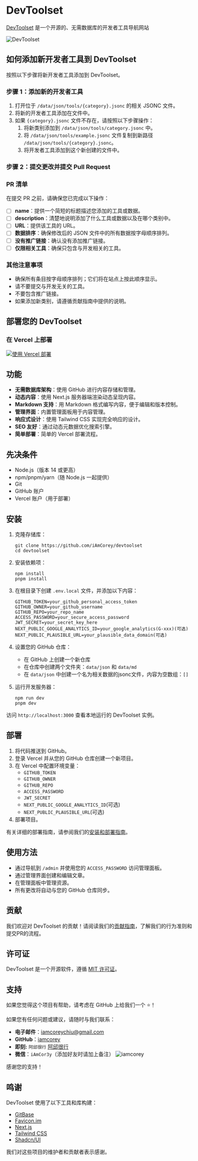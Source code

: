 # DevToolset

[DevToolset](https://DevToolset.net/) 是一个开源的、无需数据库的开发者工具导航网站

![DevToolset](https://img.magicbox.tools/screenshot_img/devtoolset.png)

## 如何添加新开发者工具到 DevToolset

按照以下步骤将新开发者工具添加到 DevToolset。

### 步骤 1：添加新的开发者工具

1. 打开位于 `/data/json/tools/{category}.jsonc` 的相关 JSONC 文件。
2. 将新的开发者工具添加在文件中。
3. 如果 `{category}.jsonc` 文件不存在，请按照以下步骤操作：
   1. 将新类别添加到 `/data/json/tools/category.jsonc` 中。
   2. 将 `/data/json/tools/example.jsonc` 文件复制到新路径 `/data/json/tools/{category}.jsonc`。
   3. 将开发者工具添加到这个新创建的文件中。

### 步骤 2：提交更改并提交 Pull Request

### PR 清单

在提交 PR 之前，请确保您已完成以下操作：

- [ ] **name**：提供一个简短的标题描述您添加的工具或数据。
- [ ] **description**：清楚地说明添加了什么工具或数据以及在哪个类别中。
- [ ] **URL**：提供该工具的 URL。
- [ ] **数据排序**：确保修改后的 JSON 文件中的所有数据按字母顺序排列。
- [ ] **没有推广链接**：确认没有添加推广链接。
- [ ] **仅限相关工具**：确保只包含与开发相关的工具。

### 其他注意事项

- 确保所有条目按字母顺序排列；它们将在站点上按此顺序显示。
- 请不要提交与开发无关的工具。
- 不要包含推广链接。
- 如果添加新类别，请遵循贡献指南中提供的说明。

## 部署您的 DevToolset

### 在 Vercel 上部署

[![使用 Vercel 部署](https://vercel.com/button)](https://vercel.com/new/clone?repository-url=https%3A%2F%2Fgithub.com%2FiAmCorey%2Fdevtoolset&project-name=devtoolset&repository-name=devtoolset&external-id=https%3A%2F%2Fgithub.com%2FiAmCoreye%2Fdevtoolset%2Ftree%2Fmain)

## 功能

- **无需数据库架构**：使用 GitHub 进行内容存储和管理。
- **动态内容**：使用 Next.js 服务器端渲染动态呈现内容。
- **Markdown 支持**：用 Markdown 格式编写内容，便于编辑和版本控制。
- **管理界面**：内置管理面板用于内容管理。
- **响应式设计**：使用 Tailwind CSS 实现完全响应的设计。
- **SEO 友好**：通过动态元数据优化搜索引擎。
- **简单部署**：简单的 Vercel 部署流程。

## 先决条件

- Node.js（版本 14 或更高）
- npm/pnpm/yarn（随 Node.js 一起提供）
- Git
- GitHub 账户
- Vercel 账户（用于部署）

## 安装

1. 克隆存储库：
   ```
   git clone https://github.com/iAmCorey/devtoolset
   cd devtoolset
   ```

2. 安装依赖项：
   ```
   npm install
   pnpm install
   ```

3. 在根目录下创建 `.env.local` 文件，并添加以下内容：
   ```
   GITHUB_TOKEN=your_github_personal_access_token
   GITHUB_OWNER=your_github_username
   GITHUB_REPO=your_repo_name
   ACCESS_PASSWORD=your_secure_access_password
   JWT_SECRET=your_secret_key_here
   NEXT_PUBLIC_GOOGLE_ANALYTICS_ID=your_google_analytics(G-xxx)(可选)
   NEXT_PUBLIC_PLAUSIBLE_URL=your_plausible_data_domain(可选)
   ```

4. 设置您的 GitHub 仓库：
   - 在 GitHub 上创建一个新仓库
   - 在仓库中创建两个文件夹：`data/json` 和 `data/md`
   - 在 `data/json` 中创建一个名为相关数据的jsonc文件，内容为空数组：`[]`

5. 运行开发服务器：
   ```
   npm run dev
   pnpm dev
   ```

访问 `http://localhost:3000` 查看本地运行的 DevToolset 实例。

## 部署

1. 将代码推送到 GitHub。
2. 登录 Vercel 并从您的 GitHub 仓库创建一个新项目。
3. 在 Vercel 中配置环境变量：
   - `GITHUB_TOKEN`
   - `GITHUB_OWNER`
   - `GITHUB_REPO`
   - `ACCESS_PASSWORD`
   - `JWT_SECRET`
   - `NEXT_PUBLIC_GOOGLE_ANALYTICS_ID`(可选)
   - `NEXT_PUBLIC_PLAUSIBLE_URL`(可选)
4. 部署项目。

有关详细的部署指南，请参阅我们的[安装和部署指南](/data/md/deploy-own-devtoolset.md)。

## 使用方法

- 通过导航到 `/admin` 并使用您的 `ACCESS_PASSWORD` 访问管理面板。
- 通过管理界面创建和编辑文章。
- 在管理面板中管理资源。
- 所有更改将自动与您的 GitHub 仓库同步。

## 贡献

我们欢迎对 DevToolset 的贡献！请阅读我们的[贡献指南](/data/md/add-new-developer-tools.md)，了解我们的行为准则和提交PR的流程。

## 许可证

DevToolset 是一个开源软件，遵循 [MIT 许可证](./LICENSE)。

## 支持

如果您觉得这个项目有帮助，请考虑在 GitHub 上给我们一个 ⭐！

如果您有任何问题或建议，请随时与我们联系：

- **电子邮件**：[iamcoreychiu@gmail.com](mailto:iamcoreychiu@gmail.com)
- **GitHub**：[iamcorey](https://github.com/iamcorey)
- **即刻:** `阿邱很行` [阿邱很行](https://okjk.co/mFe3NR)
- **微信**：`iAmCor3y`（添加好友时请加上备注）
![iamcorey](https://img.magicbox.tools/screenshot_img/iamcoreywechat.jpg) 

感谢您的支持！

## 鸣谢

DevToolset 使用了以下工具和库构建：
- [GitBase](https://gitbase.app/) 
- [Favicon.im](https://favicon.im/) 
- [Next.js](https://nextjs.org/)
- [Tailwind CSS](https://tailwindcss.com/)
- [Shadcn/UI](https://ui.shadcn.com/)

我们对这些项目的维护者和贡献者表示感谢。